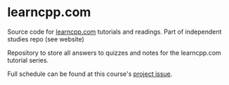 # learncpp.com

Source code for [learncpp.com](https://www.learncpp.com/) tutorials and readings. Part of independent studies repo (see website)

Repository to store all answers to quizzes and notes for the learncpp.com tutorial series.

Full schedule can be found at this course's [project issue](https://github.com/Mootook/independent-studies/issues/1).

